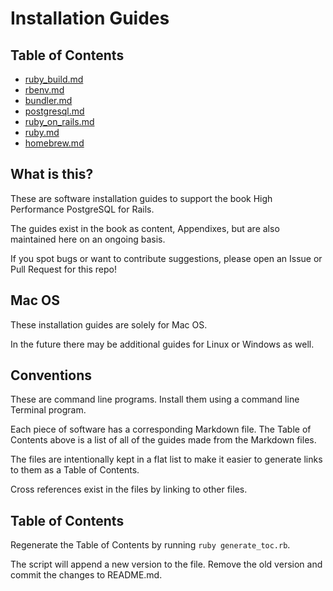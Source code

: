 # Installation Guides

## Table of Contents
- [ruby_build.md](/ruby_build.md)
- [rbenv.md](/rbenv.md)
- [bundler.md](/bundler.md)
- [postgresql.md](/postgresql.md)
- [ruby_on_rails.md](/ruby_on_rails.md)
- [ruby.md](/ruby.md)
- [homebrew.md](/homebrew.md)


## What is this?

These are software installation guides to support the book High Performance PostgreSQL for Rails.

The guides exist in the book as content, Appendixes, but are also maintained here on an ongoing basis.

If you spot bugs or want to contribute suggestions, please open an Issue or Pull Request for this repo!


## Mac OS

These installation guides are solely for Mac OS.

In the future there may be additional guides for Linux or Windows as well.


## Conventions

These are command line programs. Install them using a command line Terminal program.

Each piece of software has a corresponding Markdown file. The Table of Contents above is a list of all of the guides made from the Markdown files.

The files are intentionally kept in a flat list to make it easier to generate links to them as a Table of Contents.

Cross references exist in the files by linking to other files.

## Table of Contents

Regenerate the Table of Contents by running `ruby generate_toc.rb`.

The script will append a new version to the file. Remove the old version and commit the changes to README.md.
